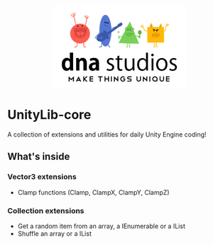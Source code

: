 <div style="text-align: center;">
<img src="https://github.com/DavidDNA/UnityLib-core/raw/main/logo-dna.png">
</div>

# UnityLib-core

A collection of extensions and utilities for daily Unity Engine coding!

## What's inside

### Vector3 extensions

* Clamp functions (Clamp, ClampX, ClampY, ClampZ)

### Collection extensions

* Get a random item from an array, a IEnumerable or a IList
* Shuffle an array or a IList
